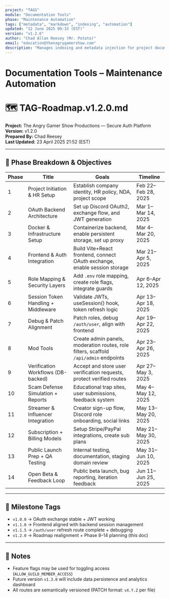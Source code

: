 ```yaml
---
project: "TAGS"
module: "Documentation Tools"
phase: "Maintenance Automation"
tags: ["metadata", "markdown", "indexing", "automation"]
updated: "12 June 2025 09:33 (EST)"
version: "v1.2.6"
author: "Chad Allan Reesey (Mr. Potato)"
email: "education@thenagrygamershow.com"
description: "Manages indexing and metadata injection for project documentation."
---
```


# Documentation Tools – Maintenance Automation
# 🗺️ TAG-Roadmap.v1.2.0.md

**Project:** The Angry Gamer Show Productions — Secure Auth Platform  
**Version:** v1.2.0  
**Prepared By:** Chad Reesey  
**Last Updated:** 23 April 2025 21:52 (EST)

---

## 📌 Phase Breakdown & Objectives

| Phase | Title                                   | Goals                                                                                   | Timeline              |
|-------|------------------------------------------|-----------------------------------------------------------------------------------------|-----------------------|
| 1     | Project Initiation & HR Setup            | Establish company identity, HR policy, NDA, project scope                              | Feb 22–Feb 28, 2025   |
| 2     | OAuth Backend Architecture               | Set up Discord OAuth2, exchange flow, and JWT generation                               | Mar 1–Mar 14, 2025    |
| 3     | Docker & Infrastructure Setup            | Containerize backend, enable persistent storage, set up proxy                          | Mar 4–Mar 20, 2025    |
| 4     | Frontend & Auth Integration              | Build Vite+React frontend, connect OAuth exchange, enable session storage              | Mar 21–Apr 5, 2025    |
| 5     | Role Mapping & Security Layers           | Add `.env` role mapping, create role flags, integrate guards                           | Apr 6–Apr 12, 2025    |
| 6     | Session Token Handling + Middleware      | Validate JWTs, useSession() hook, token refresh logic                                  | Apr 13–Apr 18, 2025   |
| 7     | Debug & Patch Alignment                  | Patch roles, debug `/auth/user`, align with frontend                                   | Apr 19–Apr 22, 2025   |
| 8     | Mod Tools                                | Create admin panels, moderation routes, role filters, scaffold `/api/admin` endpoints | Apr 23–Apr 26, 2025   |
| 9     | Verification Workflows (DB-backed)       | Accept and store user verification requests, protect verified routes                   | Apr 27–May 3, 2025    |
| 10    | Scam Defense Simulation + Reports        | Educational trap sites, user submissions, feedback system                              | May 4–May 12, 2025    |
| 11    | Streamer & Influencer Integration        | Creator sign-up flow, Discord role onboarding, social links                            | May 13–May 20, 2025   |
| 12    | Subscription + Billing Models            | Setup Stripe/PayPal integrations, create sub plans                                     | May 21–May 30, 2025   |
| 13    | Public Launch Prep + QA Testing          | Internal testing, documentation, staging domain review                                 | May 31–Jun 10, 2025   |
| 14    | Open Beta & Feedback Loop                | Public beta launch, bug reporting, iteration feedback                                  | Jun 11–Jun 25, 2025   |

---

## 🧩 Milestone Tags
- `v1.0.0` → OAuth exchange stable + JWT working
- `v1.1.0` → Frontend aligned with backend session management
- `v1.1.5` → `/auth/user` refresh route complete + debugging
- `v1.2.0` → Roadmap realignment + Phase 8–14 planning (this doc)

---

## 🧠 Notes
- Feature flags may be used for toggling access (`ALLOW_GUILD_MEMBER_ACCESS`)
- Future version `v1.3.0` will include data persistence and analytics dashboard
- All routes are semantically versioned (PATCH format: `vX.Y.Z` per file)

